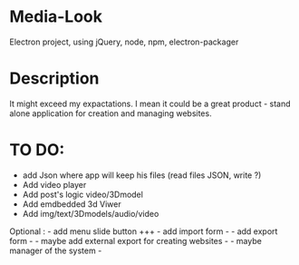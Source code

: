 # Media-Look
Electron project, using jQuery, node, npm, electron-packager

# Description
It might exceed my expactations.
I mean it could be a great product - stand alone application for creation and managing websites.

# TO DO:
 - add Json where app will keep his files (read files JSON, write ?)
 - Add video player
 - Add post's logic video/3Dmodel
 - Add emdbedded 3d Viwer
 - Add img/text/3Dmodels/audio/video

 Optional :
 	 - add menu slide button +++
	 - add import form -
  	 - add export form -
 	 - maybe add external export for creating websites -
  	 - maybe manager of the system -


